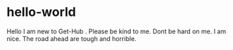 # hello-world
Hello I am new to Get-Hub . Please be kind to me. Dont be hard on me. I am nice. The road ahead are tough and horrible.
